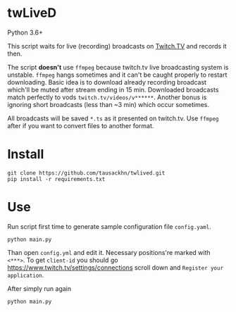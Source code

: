 # twLiveD

Python 3.6+

This script waits for live (recording) broadcasts on [Twitch.TV](https://twitch.tv/) and records it then.

The script **doesn't** use `ffmpeg` because twitch.tv live broadcasting system is unstable.
`ffmpeg` hangs sometimes and it can't be caught properly to restart downloading. 
Basic idea is to download already recording broadcast which'll be muted after stream ending in 15 min.
Downloaded broadcasts match perfectly to vods `twitch.tv/videos/v******`.
Another bonus is ignoring short broadcasts (less than ~3 min) which occur sometimes.

All broadcasts will be saved `*.ts` as it presented on twitch.tv. 
Use `ffmpeg` after if you want to convert files to another format.

# Install
```
git clone https://github.com/tausackhn/twlived.git
pip install -r requirements.txt
```

# Use

Run script first time to generate sample configuration file `config.yaml`.

```
python main.py
```

Than open `config.yml` and edit it.
Necessary positions're marked with `<***>`.
To get `client-id` you should go https://www.twitch.tv/settings/connections scroll down and `Register your application`.
 
After simply run again
```
python main.py
```
